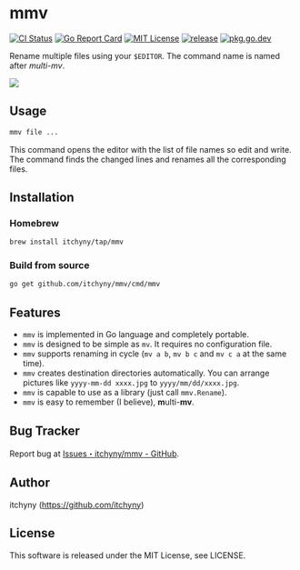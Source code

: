 # mmv
[![CI Status](https://github.com/itchyny/mmv/workflows/CI/badge.svg)](https://github.com/itchyny/mmv/actions)
[![Go Report Card](https://goreportcard.com/badge/github.com/itchyny/mmv)](https://goreportcard.com/report/github.com/itchyny/mmv)
[![MIT License](https://img.shields.io/badge/license-MIT-blue.svg)](https://github.com/itchyny/mmv/blob/master/LICENSE)
[![release](https://img.shields.io/github/release/itchyny/mmv/all.svg)](https://github.com/itchyny/mmv/releases)
[![pkg.go.dev](https://pkg.go.dev/badge/github.com/itchyny/mmv)](https://pkg.go.dev/github.com/itchyny/mmv)

Rename multiple files using your `$EDITOR`. The command name is named after _multi-mv_.

![](https://user-images.githubusercontent.com/375258/72040421-d4f8cd00-32eb-11ea-828f-d9f14f3261ac.gif)

## Usage
```bash
mmv file ...
```
This command opens the editor with the list of file names so edit and write.
The command finds the changed lines and renames all the corresponding files.

## Installation
### Homebrew
```sh
brew install itchyny/tap/mmv
```

### Build from source
```bash
go get github.com/itchyny/mmv/cmd/mmv
```

## Features
- `mmv` is implemented in Go language and completely portable.
- `mmv` is designed to be simple as `mv`. It requires no configuration file.
- `mmv` supports renaming in cycle (`mv a b`, `mv b c` and `mv c a` at the same time).
- `mmv` creates destination directories automatically. You can arrange pictures like `yyyy-mm-dd xxxx.jpg` to `yyyy/mm/dd/xxxx.jpg`.
- `mmv` is capable to use as a library (just call `mmv.Rename`).
- `mmv` is easy to remember (I believe), **m**ulti-**mv**.

## Bug Tracker
Report bug at [Issues・itchyny/mmv - GitHub](https://github.com/itchyny/mmv/issues).

## Author
itchyny (https://github.com/itchyny)

## License
This software is released under the MIT License, see LICENSE.

